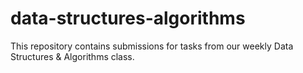 # data-structures-algorithms
This repository contains submissions for tasks from our weekly Data Structures &amp; Algorithms class.
